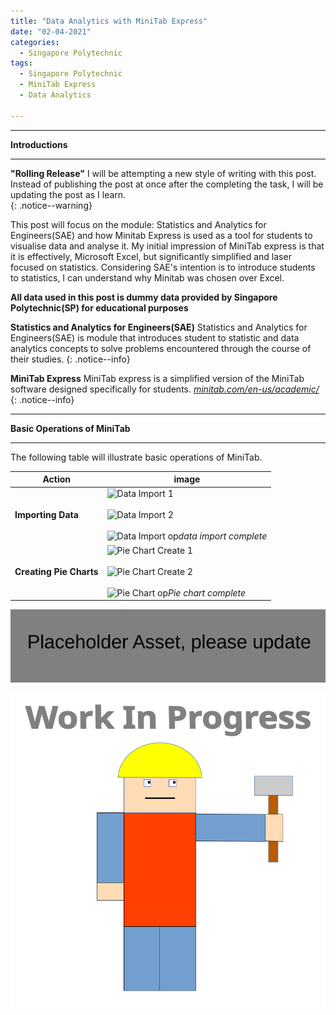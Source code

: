 ```yaml
---
title: "Data Analytics with MiniTab Express"
date: "02-04-2021"
categories:
  - Singapore Polytechnic
tags:
  - Singapore Polytechnic
  - MiniTab Express
  - Data Analytics

---
```


***

<strong>Introductions</strong>

***

**"Rolling Release"** I will be attempting a new style of writing with this post. Instead of publishing the post at once after the completing the task, I will be updating the post as I learn.   
{: .notice--warning}

This post will focus on the module: Statistics and Analytics for Engineers(SAE) and how Minitab Express is used as a tool for students to visualise data and analyse it. My initial impression of MiniTab express is that it is effectively, Microsoft Excel, but significantly simplified and laser focused on statistics. Considering SAE's intention is to introduce students to statistics, I can understand why Minitab was chosen over Excel. 

<strong>All data used in this post is dummy data provided by Singapore Polytechnic(SP) for educational purposes</strong>

**Statistics and Analytics for Engineers(SAE)** Statistics and Analytics for Engineers(SAE) is module that introduces student to statistic and data analytics concepts to solve problems encountered through the course of their studies. 
{: .notice--info}

**MiniTab Express** MiniTab express is a simplified version of the MiniTab software designed specifically for students.
<cite><a href="https://www.minitab.com/en-us/academic/">minitab.com/en-us/academic/</a></cite>
{: .notice--info}

***

<strong>Basic Operations of MiniTab</strong>

***
The following table will illustrate basic operations of MiniTab.

| Action    | image |
| ----------- | ----------- |
|<strong>Importing Data</strong>|![Data Import 1](/assets/images/sp-minitab/import_data.png)<br><br>![Data Import 2](/assets/images/sp-minitab/import_data-2.png)<br><br>![Data Import op](/assets/images/sp-minitab/import_data-op.png)<em>data import complete<em>|
|<strong>Creating Pie Charts</strong>|![Pie Chart Create 1](/assets/images/sp-minitab/piechart_create.png)<br><br>![Pie Chart Create 2](/assets/images/sp-minitab/piechart_create-2.png)<br><br>![Pie Chart op](/assets/images/sp-minitab/piechart-op.png)<em>Pie chart complete<em>|

![PlaceHolder](/assets/images/common/Placeholder.png)

![WIP](/assets/images/common/WIP.png)